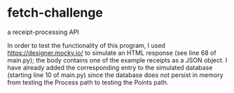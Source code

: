 # fetch-challenge
a receipt-processing API


In order to test the functionality of this program, I used https://designer.mocky.io/ to simulate an HTML response (see line 68 of main.py); the body contains one of the example receipts as a JSON object. I have already added the corresponding entry to the simulated database (starting line 10 of main.py) since the database does not persist in memory from testing the Process path to testing the Points path.

